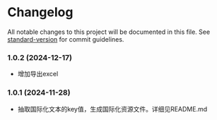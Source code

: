# Changelog

All notable changes to this project will be documented in this file. See [standard-version](https://github.com/conventional-changelog/standard-version) for commit guidelines.

### 1.0.2 (2024-12-17)
- 增加导出excel

### 1.0.1 (2024-11-28)
- 抽取国际化文本的key值，生成国际化资源文件。详细见README.md

